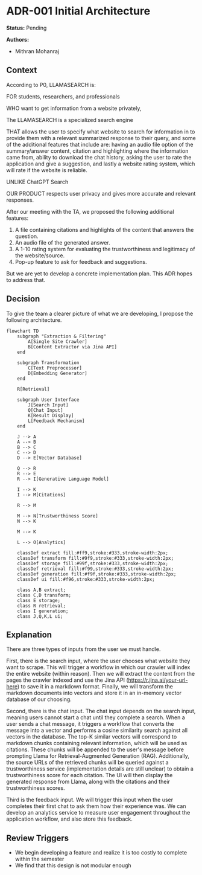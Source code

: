 # ADR-001 Initial Architecture

**Status:** Pending

**Authors:**

- Mithran Mohanraj

## Context

According to P0, LLAMASEARCH is:

FOR students, researchers, and professionals

WHO want to get information from a website privately,

The LLAMASEARCH is a specialized search engine

THAT allows the user to specify what website to search for information in to provide them with a relevant summarized response to their query, and some of the additional features that include are: having an audio file option of the summary/answer content, citation and highlighting where the information came from, ability to download the chat history, asking the user to rate the application and give a suggestion, and lastly a website rating system, which will rate if the website is reliable.

UNLIKE ChatGPT Search

OUR PRODUCT respects user privacy and gives more accurate and relevant responses.

After our meeting with the TA, we proposed the following additional features:

1. A file containing citations and highlights of the content that answers the question.
3. An audio file of the generated answer.
4. A 1-10 rating system for evaluating the trustworthiness and legitimacy of the website/source.
5. Pop-up feature to ask for feedback and suggestions.

But we are yet to develop a concrete implementation plan. This ADR hopes to address that.

## Decision

To give the team a clearer picture of what we are developing, I propose the following architecture.

```mermaid
flowchart TD
    subgraph "Extraction & Filtering"
        A[Single Site Crawler]
        B[Content Extractor via Jina API]
    end
  
    subgraph Transformation
        C[Text Preprocessor]
        D[Embedding Generator]
    end
  
    R[Retrieval]
  
    subgraph User Interface
        J[Search Input]
        Q[Chat Input]
        K[Result Display]
        L[Feedback Mechanism]
    end
  
    J --> A
    A --> B
    B --> C
    C --> D
    D --> E[Vector Database]
  
    Q --> R
    R --> E
    R --> I[Generative Language Model]
  
    I --> K
    I --> M[Citations]
  
    R --> M
  
    M --> N[Trustworthiness Score]
    N --> K
  
    M --> K

    L --> O[Analytics]
  
    classDef extract fill:#ff9,stroke:#333,stroke-width:2px;
    classDef transform fill:#9f9,stroke:#333,stroke-width:2px;
    classDef storage fill:#99f,stroke:#333,stroke-width:2px;
    classDef retrieval fill:#f99,stroke:#333,stroke-width:2px;
    classDef generation fill:#f9f,stroke:#333,stroke-width:2px;
    classDef ui fill:#f96,stroke:#333,stroke-width:2px;
  
    class A,B extract;
    class C,D transform;
    class E storage;
    class R retrieval;
    class I generation;
    class J,Q,K,L ui;

```

## Explanation

There are three types of inputs from the user we must handle.

First, there is the search input, where the user chooses what website they want to scrape. This will trigger a workflow in which our crawler will index the entire website (within reason). Then we will extract the content from the pages the crawler indexed and use the Jina API (https://r.jina.ai/your-url-here) to save it in a markdown format. Finally, we will transform the markdown documents into vectors and store it in an in-memory vector database of our choosing.

Second, there is the chat input. The chat input depends on the search input, meaning users cannot start a chat until they complete a search. When a user sends a chat message, it triggers a workflow that converts the message into a vector and performs a cosine similarity search against all vectors in the database. The top-K similar vectors will correspond to markdown chunks containing relevant information, which will be used as citations. These chunks will be appended to the user's message before prompting Llama for Retrieval-Augmented Generation (RAG). Additionally, the source URLs of the retrieved chunks will be queried against a trustworthiness service (implementation details are still unclear) to obtain a trustworthiness score for each citation. The UI will then display the generated response from Llama, along with the citations and their trustworthiness scores.

Third is the feedback input. We will trigger this input when the user completes their first chat to ask them how their experience was. We can develop an analytics service to measure user engagement throughout the application workflow, and also store this feedback.

## Review Triggers

- We begin developing a feature and realize it is too costly to complete within the semester
- We find that this design is not modular enough

